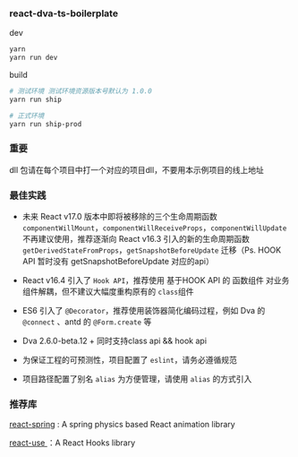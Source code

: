 ### react-dva-ts-boilerplate

dev
```bash
yarn
yarn run dev
```

build

```bash
# 测试环境 测试环境资源版本号默认为 1.0.0
yarn run ship

# 正式环境
yarn run ship-prod
```

### 重要
dll 包请在每个项目中打一个对应的项目dll，不要用本示例项目的线上地址

### 最佳实践

- 未来 React v17.0 版本中即将被移除的三个生命周期函数 `componentWillMount`，`componentWillReceiveProps`，`componentWillUpdate` 不再建议使用，推荐逐渐向 React v16.3 引入的新的生命周期函数 `getDerivedStateFromProps`，`getSnapshotBeforeUpdate` 迁移（Ps. HOOK API 暂时没有 getSnapshotBeforeUpdate 对应的api）

- React v16.4 引入了 `Hook API`，推荐使用 基于HOOK API 的 函数组件 对业务组件解耦，但不建议大幅度重构原有的 `class`组件

- ES6 引入了 `@Decorator`，推荐使用装饰器简化编码过程，例如 Dva 的 `@connect` 、antd 的 `@Form.create` 等

- Dva 2.6.0-beta.12 + 同时支持class api && hook api

- 为保证工程的可预测性，项目配置了 `eslint`，请务必遵循规范

- 项目路径配置了别名 `alias` 为方便管理，请使用 `alias` 的方式引入

### 推荐库

[react-spring](https://github.com/react-spring/react-spring) : A spring physics based React animation library

[react-use ](https://github.com/streamich/react-use)：A React Hooks library
